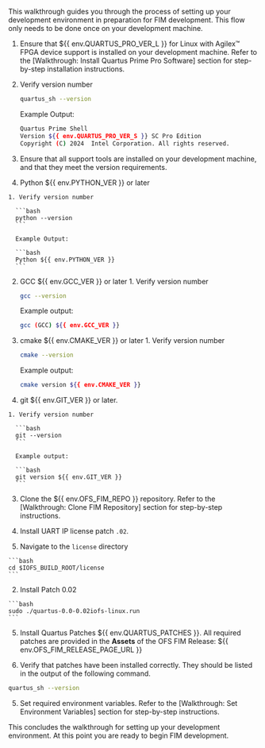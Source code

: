 This walkthrough guides you through the process of setting up your development environment in preparation for FIM development. This flow only needs to be done once on your development machine.

1. Ensure that ${{ env.QUARTUS_PRO_VER_L }} for Linux with Agilex™ FPGA device support is installed on your development machine. Refer to the [Walkthrough: Install Quartus Prime Pro Software] section for step-by-step installation instructions.

  1. Verify version number

      ```bash
      quartus_sh --version
      ```

      Example Output:

      ```bash
      Quartus Prime Shell
      Version ${{ env.QUARTUS_PRO_VER_S }} SC Pro Edition
      Copyright (C) 2024  Intel Corporation. All rights reserved.
      ```

2. Ensure that all support tools are installed on your development machine, and that they meet the version requirements.

  1. Python ${{ env.PYTHON_VER }} or later

    1. Verify version number

      ```bash
      python --version
      ```

      Example Output:

      ```bash
      Python ${{ env.PYTHON_VER }}
      ```

  2. GCC ${{ env.GCC_VER }} or later
    1. Verify version number

      ```bash
      gcc --version
      ```

      Example output:

      ```bash
      gcc (GCC) ${{ env.GCC_VER }}
      ```

  3. cmake ${{ env.CMAKE_VER }} or later
    1. Verify version number

      ```bash
      cmake --version
      ```

      Example output:

      ```bash
      cmake version ${{ env.CMAKE_VER }}
      ```

  4. git ${{ env.GIT_VER }} or later.

    1. Verify version number

      ```bash
      git --version
      ```

      Example output:

      ```bash
      git version ${{ env.GIT_VER }}
      ```

3. Clone the ${{ env.OFS_FIM_REPO }} repository. Refer to the [Walkthrough: Clone FIM Repository] section for step-by-step instructions.

4. Install UART IP license patch `.02`.

  1. Navigate to the `license` directory

    ```bash
    cd $IOFS_BUILD_ROOT/license
    ```

  2. Install Patch 0.02

    ```bash
    sudo ./quartus-0.0-0.02iofs-linux.run
    ```

5. Install Quartus Patches ${{ env.QUARTUS_PATCHES }}. All required patches are provided in the **Assets** of the OFS FIM Release: ${{ env.OFS_FIM_RELEASE_PAGE_URL }}

6. Verify that patches have been installed correctly. They should be listed in the output of the following command.

  ```bash
  quartus_sh --version
  ```

5. Set required environment variables. Refer to the [Walkthrough: Set Environment Variables] section for step-by-step instructions.

This concludes the walkthrough for setting up your development environment. At this point you are ready to begin FIM development.